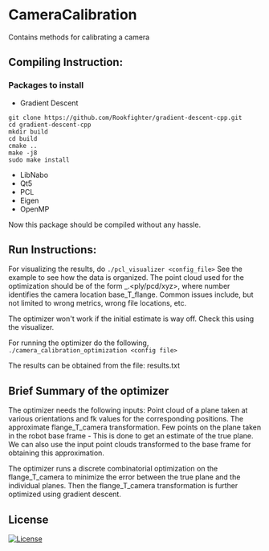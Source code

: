 # CameraCalibration
Contains methods for calibrating a camera

## Compiling Instruction:

### Packages to install

* Gradient Descent
```
git clone https://github.com/Rookfighter/gradient-descent-cpp.git 
cd gradient-descent-cpp 
mkdir build 
cd build 
cmake .. 
make -j8 
sudo make install
```
* LibNabo
* Qt5
* PCL
* Eigen
* OpenMP

Now this package should be compiled without any hassle.

## Run Instructions:
For visualizing the results, do 
```./pcl_visualizer <config_file>```
See the example to see how the data is organized. The point cloud used for the optimization should be of the form <cloud name>_<number>.<ply/pcd/xyz>, where number identifies the camera location base_T_flange. Common issues include, but not limited to wrong metrics, wrong file locations, etc.
 
The optimizer won't work if the initial estimate is way off. Check this using the visualizer. 

For running the optimizer do the following,
```./camera_calibration_optimization <config file>```

The results can be obtained from the file: results.txt

## Brief Summary of the optimizer

The optimizer needs the following inputs:
Point cloud of a plane taken at various orientations and fk values for the corresponding positions. 
The approximate flange_T_camera transformation.
Few points on the plane taken in the robot base frame - This is done to get an estimate of the true plane. We can also use the input point clouds transformed to the base frame for obtaining this approximation.

The optimizer runs a discrete combinatorial optimization on the flange_T_camera to minimize the error between the true plane and the individual planes.
Then the flange_T_camera transformation is further optimized using gradient descent. 

## License
[![License](https://img.shields.io/badge/License-Apache%202.0-blue.svg)](https://opensource.org/licenses/Apache-2.0)

